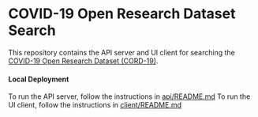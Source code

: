 # COVID-19 Open Research Dataset Search

This repository contains the API server and UI client for searching the [COVID-19 Open Research Dataset (CORD-19)](https://pages.semanticscholar.org/coronavirus-research).

#### Local Deployment

To run the API server, follow the instructions in [api/README.md](./api/README.md)
To run the UI client, follow the instructions in [client/README.md](./client/README.md)
